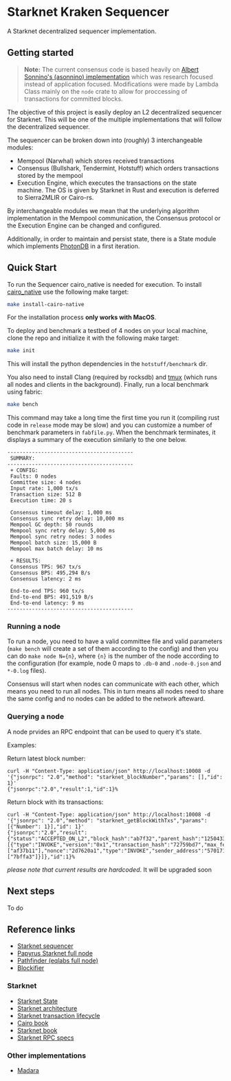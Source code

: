 # Starknet Kraken Sequencer
A Starknet decentralized sequencer implementation.

## Getting started

> **Note:** The current consensus code is based heavily on [Albert Sonnino's (asonnino)  implementation](https://github.com/asonnino/hotstuff/) which was research focused instead of application focused. Modifications were made by Lambda Class mainly on the `node` crate to allow for proccessing of transactions for committed blocks. 

The objective of this project is easily deploy an L2 decentralized sequencer for Starknet. This will be one of the multiple implementations that will follow the decentralized sequencer.

The sequencer can be broken down into (roughly) 3 interchangeable modules:

- Mempool (Narwhal) which stores received transactions
- Consensus (Bullshark, Tendermint, Hotstuff) which orders transactions stored by the mempool
- Execution Engine, which executes the transactions on the state machine. The OS is given by Starknet in Rust and execution is deferred to Sierra2MLIR or Cairo-rs.

By interchangeable modules we mean that the underlying algorithm implementation in the Mempool communication, the Consensus protocol or the Execution Engine can be changed and configured.

Additionally, in order to maintain and persist state, there is a State module which implements [PhotonDB](https://github.com/photondb/photondb) in a first iteration.

## Quick Start

To run the Sequencer cairo_native is needed for execution. To install [cairo_native](https://github.com/lambdaclass/cairo_native) use the following make target:

```bash
make install-cairo-native
```

For the installation process **only works with MacOS**.

To deploy and benchmark a testbed of 4 nodes on your local machine, clone the repo and initialize it with the following make target:

```bash
make init
```
This will install the python dependencies in the `hotstuff/benchmark` dir.

You also need to install Clang (required by rocksdb) and [tmux](https://linuxize.com/post/getting-started-with-tmux/#installing-tmux) (which runs all nodes and clients in the background). Finally, run a local benchmark using fabric:

```bash
make bench
```

This command may take a long time the first time you run it (compiling rust code in `release` mode may be slow) and you can customize a number of benchmark parameters in `fabfile.py`. When the benchmark terminates, it displays a summary of the execution similarly to the one below.

```text
-----------------------------------------
 SUMMARY:
-----------------------------------------
 + CONFIG:
 Faults: 0 nodes
 Committee size: 4 nodes
 Input rate: 1,000 tx/s
 Transaction size: 512 B
 Execution time: 20 s

 Consensus timeout delay: 1,000 ms
 Consensus sync retry delay: 10,000 ms
 Mempool GC depth: 50 rounds
 Mempool sync retry delay: 5,000 ms
 Mempool sync retry nodes: 3 nodes
 Mempool batch size: 15,000 B
 Mempool max batch delay: 10 ms

 + RESULTS:
 Consensus TPS: 967 tx/s
 Consensus BPS: 495,294 B/s
 Consensus latency: 2 ms

 End-to-end TPS: 960 tx/s
 End-to-end BPS: 491,519 B/s
 End-to-end latency: 9 ms
-----------------------------------------
```

### Running a node

To run a node, you need to have a valid committee file and valid parameters (`make bench` will create a set of them according to the config) and then you can do `make node N={n}`, where `{n}` is the number of the node according to the configuration (for example, node 0 maps to `.db-0` and `.node-0.json` and `*-0.log` files).

Consensus will start when nodes can communicate with each other, which means you need to run all nodes. This in turn means all nodes need to share the same config and no nodes can be added to the network afteward.

### Querying a node

A node prvides an RPC endpoint that can be used to query it's state.

Examples:

Return latest block number:
```
curl -H "Content-Type: application/json" http://localhost:10008 -d '{"jsonrpc": "2.0","method": "starknet_blockNumber","params": [],"id": 1}'
{"jsonrpc":"2.0","result":1,"id":1}%
```

Return block with its transactions:
```
curl -H "Content-Type: application/json" http://localhost:10008 -d '{"jsonrpc": "2.0","method": "starknet_getBlockWithTxs","params": [{"Number": 1}],"id": 1}'
{"jsonrpc":"2.0","result":{"status":"ACCEPTED_ON_L2","block_hash":"ab7f32","parent_hash":"1250433","block_number":1,"new_root":"37f70fa9","timestamp":1688498274,"sequencer_address":"b7b3be","transactions":[{"type":"INVOKE","version":"0x1","transaction_hash":"72759bd7","max_fee":"55b0e2b","version":"0x1","signature":["af37b11"],"nonce":"2d7620a1","type":"INVOKE","sender_address":"5701712","calldata":["7bffa3"]}]},"id":1}%
```

_please note that current results are hardcoded_. It will be upgraded soon
## Next steps

To do

## Reference links

* [Starknet sequencer](https://www.starknet.io/de/posts/engineering/starknets-new-sequencer#:~:text=What%20does%20the%20sequencer%20do%3F)
* [Papyrus Starknet full node](https://medium.com/starkware/papyrus-an-open-source-starknet-full-node-396f7cd90202)
* [Pathfinder (eqlabs full node)](https://github.com/eqlabs/pathfinder)
* [Blockifier](https://github.com/starkware-libs/blockifier)

### Starknet
* [Starknet State](https://docs.starknet.io/documentation/architecture_and_concepts/State/starknet-state/)
* [Starknet architecture](https://david-barreto.com/starknets-architecture-review/)
* [Starknet transaction lifecycle](https://docs.starknet.io/documentation/architecture_and_concepts/Blocks/transaction-life-cycle/)
* [Cairo book](https://cairo-book.github.io/title-page.html)
* [Starknet book](https://book.starknet.io/)
* [Starknet RPC specs](https://github.com/starkware-libs/starknet-specs)

### Other implementations
* [Madara](https://github.com/keep-starknet-strange/madara)
